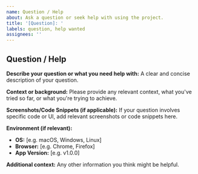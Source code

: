 ```yaml
---
name: Question / Help
about: Ask a question or seek help with using the project.
title: '[Question]: '
labels: question, help wanted
assignees: ''
---
```


## Question / Help

**Describe your question or what you need help with:**
A clear and concise description of your question.

**Context or background:**
Please provide any relevant context, what you've tried so far, or what you're trying to achieve.

**Screenshots/Code Snippets (if applicable):**
If your question involves specific code or UI, add relevant screenshots or code snippets here.

**Environment (if relevant):**

- **OS:** [e.g. macOS, Windows, Linux]
- **Browser:** [e.g. Chrome, Firefox]
- **App Version:** [e.g. v1.0.0]

**Additional context:**
Any other information you think might be helpful.
